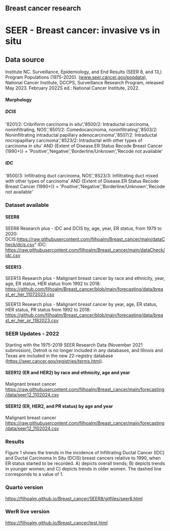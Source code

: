 
## Breast cancer research
# SEER - Breast cancer: invasive vs in situ
## Data source

Institute NC. Surveillance, Epidemiology, and End Results (SEER 8, and 13,) Program Populations (1975-2020). (www.seer.cancer.gov/popdata), National Cancer Institute, DCCPS, Surveillance Research Program, released May 2023. February 2022S ed.: National Cancer Institute, 2022.

#### Morphology

##### DCIS

'8201/2: Cribriform carcinoma in situ','8500/2: Intraductal carcinoma, noninfiltrating, NOS','8501/2: Comedocarcinoma, noninfiltrating','8503/2: Noninfiltrating intraductal papillary adenocarcinoma','8507/2: Intraductal micropapillary carcinoma','8523/2: Intraductal with other types of carcinoma in situ' AND {Extent of Disease.ER Status Recode Breast Cancer (1990+)} = 'Positive','Negative','Borderline/Unknown','Recode not available'

##### IDC

'8500/3: Infiltrating duct carcinoma, NOS','8523/3: Infiltrating duct mixed with other types of carcinoma' AND {Extent of Disease.ER Status Recode Breast Cancer (1990+)} = 'Positive','Negative','Borderline/Unknown','Recode not available'


### Dataset available
#### SEER8
SEER8 Research plus - IDC and DCIS by, age, year, ER status, from 1979 to 2020:
DCIS:https://raw.githubusercontent.com/filhoalm/Breast_cancer/main/dataCheck/dcis.csv"
IDC: https://raw.githubusercontent.com/filhoalm/Breast_cancer/main/dataCheck/idc.csv

#### SEER13
SEER13 Research plus - Malignant breast cancer by race and ethnicity, year, age, ER status, HER status from 1992 to 2018: https://github.com/filhoalm/Breast_cancer/blob/main/forecasting/data/breast_er_her_11072023.csv

SEER13 Research plus - Malignant breast cancer by year, age, ER status, HER status, PR status from 1992 to 2018: 
https://github.com/filhoalm/Breast_cancer/blob/main/forecasting/data/breast_er_her_pr_1182023.csv

### SEER Updates - 2022
Starting with the 1975-2019 SEER Research Data (November 2021 submission), Detroit is no longer included in any databases, and Illinois and Texas are included in the new 22-registry database (https://seer.cancer.gov/registries/terms.html).

#### SEER12 (ER and HER2) by race and ethnicity, age and year
Malignant breast cancer
https://raw.githubusercontent.com/filhoalm/Breast_cancer/main/forecasting/data/seer12_1102024.csv

#### SEER12 (ER, HER2, and PR status) by age and year
Malignant breast cancer 
https://raw.githubusercontent.com/filhoalm/Breast_cancer/main/forecasting/data/seer12_1102024.csv


### Results


Figure 1 shows the trends in the incidence of Infiltrating Ductal Cancer (IDC) and Ductal Carcinoma In Situ (DCIS) breast cancers relative to 1990, when ER status started to be recorded. A) depicts overall trends; B) depicts trends in younger women; and C) depicts trends in older women. The dashed line corresponds to a value of 1.

### Quarto version
https://filhoalm.github.io/Breast_cancer/SEER8/gitfiles/seer8.html

### WerR live version
https://filhoalm.github.io/Breast_cancer/test.html

